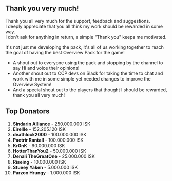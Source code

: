## Thank you very much!
Thank you all very much for the support, feedback and suggestions.  
I deeply appreciate that you all think my work should be rewarded in some way.  
I don't ask for anything in return, a simple "Thank you" keeps me motivated.  
  
It's not just me developing the pack, it's all of us working together to reach the goal of having the best Overview Pack for the game!
  
- A shout out to everyone using the pack and stopping by the channel to say Hi and voice their opinions!
- Another shout out to CCP devs on Slack for taking the time to chat and work with me in some simple yet needed changes to improve the Overview System!
- And a special shout out to the players that thought I should be rewarded, thank you all very much!

## Top Donators
1. **Sindarin Alliance** - 250.000.000 ISK
2. **Eirellle** - 152.205.120 ISK
3. **deathlock2000** - 100.000.000 ISK
4. **Paetrir Rantall** - 100.000.000 ISK
5. **Kr0nK** - 90.000.000 ISK
6. **HotterThanYou2** - 50.000.000 ISK
7. **Denali TheGreatOne** - 25.000.000 ISK
8. **Riseing** - 10.000.000 ISK
9. **Stueey Yaken** - 5.000.000 ISK
10. **Parzon Hrungy** - 1.000.000 ISK